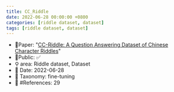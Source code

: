 ```yaml
---
title: CC_Riddle
date: 2022-06-28 00:00:00 +0800
categories: [riddle dataset, dataset]
tags: [riddle dataset, dataset]
---
```


- 📙Paper: "[CC-Riddle: A Question Answering Dataset of Chinese Character Riddles](https://www.semanticscholar.org/paper/CC-Riddle%3A-A-Question-Answering-Dataset-of-Chinese-Xu-Zhang/db4906c7cc08cfd324bcc8a78a8faa747b78ddff)"
- 🔑Public: ✅
- ⚲ area: Riddle dataset, Dataset
- 📅 Date: 2022-06-28
- 🔎 Taxonomy: fine-tuning
- 📝 #References: 29
